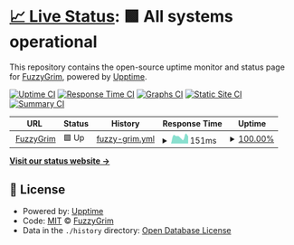 # [📈 Live Status](https://FuzzyGrim.github.io/uptime-monitor): <!--live status--> **🟩 All systems operational**

This repository contains the open-source uptime monitor and status page for [FuzzyGrim](https://FuzzyGrim.github.io/uptime-monitor), powered by [Upptime](https://github.com/upptime/upptime).

[![Uptime CI](https://github.com/FuzzyGrim/uptime-monitor/workflows/Uptime%20CI/badge.svg)](https://github.com/FuzzyGrim/uptime-monitor/actions?query=workflow%3A%22Uptime+CI%22)
[![Response Time CI](https://github.com/FuzzyGrim/uptime-monitor/workflows/Response%20Time%20CI/badge.svg)](https://github.com/FuzzyGrim/uptime-monitor/actions?query=workflow%3A%22Response+Time+CI%22)
[![Graphs CI](https://github.com/FuzzyGrim/uptime-monitor/workflows/Graphs%20CI/badge.svg)](https://github.com/FuzzyGrim/uptime-monitor/actions?query=workflow%3A%22Graphs+CI%22)
[![Static Site CI](https://github.com/FuzzyGrim/uptime-monitor/workflows/Static%20Site%20CI/badge.svg)](https://github.com/FuzzyGrim/uptime-monitor/actions?query=workflow%3A%22Static+Site+CI%22)
[![Summary CI](https://github.com/FuzzyGrim/uptime-monitor/workflows/Summary%20CI/badge.svg)](https://github.com/FuzzyGrim/uptime-monitor/actions?query=workflow%3A%22Summary+CI%22)

<!--start: status pages-->
<!-- This summary is generated by Upptime (https://github.com/upptime/upptime) -->
<!-- Do not edit this manually, your changes will be overwritten -->
<!-- prettier-ignore -->
| URL | Status | History | Response Time | Uptime |
| --- | ------ | ------- | ------------- | ------ |
| <img alt="" src="https://favicons.githubusercontent.com/www.fuzzygrim.com" height="13"> [FuzzyGrim](https://www.fuzzygrim.com/) | 🟩 Up | [fuzzy-grim.yml](https://github.com/FuzzyGrim/uptime-monitor/commits/HEAD/history/fuzzy-grim.yml) | <details><summary><img alt="Response time graph" src="./graphs/fuzzy-grim/response-time-week.png" height="20"> 151ms</summary><br><a href="https://FuzzyGrim.github.io/uptime-monitor/history/fuzzy-grim"><img alt="Response time 248" src="https://img.shields.io/endpoint?url=https%3A%2F%2Fraw.githubusercontent.com%2FFuzzyGrim%2Fuptime-monitor%2FHEAD%2Fapi%2Ffuzzy-grim%2Fresponse-time.json"></a><br><a href="https://FuzzyGrim.github.io/uptime-monitor/history/fuzzy-grim"><img alt="24-hour response time 156" src="https://img.shields.io/endpoint?url=https%3A%2F%2Fraw.githubusercontent.com%2FFuzzyGrim%2Fuptime-monitor%2FHEAD%2Fapi%2Ffuzzy-grim%2Fresponse-time-day.json"></a><br><a href="https://FuzzyGrim.github.io/uptime-monitor/history/fuzzy-grim"><img alt="7-day response time 151" src="https://img.shields.io/endpoint?url=https%3A%2F%2Fraw.githubusercontent.com%2FFuzzyGrim%2Fuptime-monitor%2FHEAD%2Fapi%2Ffuzzy-grim%2Fresponse-time-week.json"></a><br><a href="https://FuzzyGrim.github.io/uptime-monitor/history/fuzzy-grim"><img alt="30-day response time 301" src="https://img.shields.io/endpoint?url=https%3A%2F%2Fraw.githubusercontent.com%2FFuzzyGrim%2Fuptime-monitor%2FHEAD%2Fapi%2Ffuzzy-grim%2Fresponse-time-month.json"></a><br><a href="https://FuzzyGrim.github.io/uptime-monitor/history/fuzzy-grim"><img alt="1-year response time 248" src="https://img.shields.io/endpoint?url=https%3A%2F%2Fraw.githubusercontent.com%2FFuzzyGrim%2Fuptime-monitor%2FHEAD%2Fapi%2Ffuzzy-grim%2Fresponse-time-year.json"></a></details> | <details><summary><a href="https://FuzzyGrim.github.io/uptime-monitor/history/fuzzy-grim">100.00%</a></summary><a href="https://FuzzyGrim.github.io/uptime-monitor/history/fuzzy-grim"><img alt="All-time uptime 99.97%" src="https://img.shields.io/endpoint?url=https%3A%2F%2Fraw.githubusercontent.com%2FFuzzyGrim%2Fuptime-monitor%2FHEAD%2Fapi%2Ffuzzy-grim%2Fuptime.json"></a><br><a href="https://FuzzyGrim.github.io/uptime-monitor/history/fuzzy-grim"><img alt="24-hour uptime 100.00%" src="https://img.shields.io/endpoint?url=https%3A%2F%2Fraw.githubusercontent.com%2FFuzzyGrim%2Fuptime-monitor%2FHEAD%2Fapi%2Ffuzzy-grim%2Fuptime-day.json"></a><br><a href="https://FuzzyGrim.github.io/uptime-monitor/history/fuzzy-grim"><img alt="7-day uptime 100.00%" src="https://img.shields.io/endpoint?url=https%3A%2F%2Fraw.githubusercontent.com%2FFuzzyGrim%2Fuptime-monitor%2FHEAD%2Fapi%2Ffuzzy-grim%2Fuptime-week.json"></a><br><a href="https://FuzzyGrim.github.io/uptime-monitor/history/fuzzy-grim"><img alt="30-day uptime 99.92%" src="https://img.shields.io/endpoint?url=https%3A%2F%2Fraw.githubusercontent.com%2FFuzzyGrim%2Fuptime-monitor%2FHEAD%2Fapi%2Ffuzzy-grim%2Fuptime-month.json"></a><br><a href="https://FuzzyGrim.github.io/uptime-monitor/history/fuzzy-grim"><img alt="1-year uptime 99.97%" src="https://img.shields.io/endpoint?url=https%3A%2F%2Fraw.githubusercontent.com%2FFuzzyGrim%2Fuptime-monitor%2FHEAD%2Fapi%2Ffuzzy-grim%2Fuptime-year.json"></a></details>

<!--end: status pages-->

[**Visit our status website →**](https://FuzzyGrim.github.io/uptime-monitor)

## 📄 License

- Powered by: [Upptime](https://github.com/upptime/upptime)
- Code: [MIT](./LICENSE) © [FuzzyGrim](https://FuzzyGrim.github.io/uptime-monitor)
- Data in the `./history` directory: [Open Database License](https://opendatacommons.org/licenses/odbl/1-0/)
